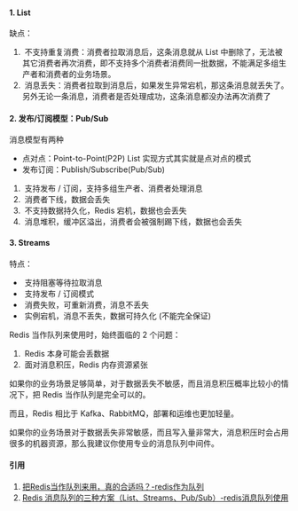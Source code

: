 ####  1. List

缺点：
1.  不支持重复消费：消费者拉取消息后，这条消息就从 List 中删除了，无法被其它消费者再次消费，即不支持多个消费者消费同一批数据，不能满足多组生产者和消费者的业务场景。
2.  消息丢失：消费者拉取到消息后，如果发生异常宕机，那这条消息就丢失了。另外无论一条消息，消费者是否处理成功，这条消息都没办法再次消费了

#### 2. 发布/订阅模型：Pub/Sub

消息模型有两种

* 点对点：Point-to-Point(P2P)   List 实现方式其实就是点对点的模式
* 发布订阅：Publish/Subscribe(Pub/Sub)

1.  支持发布 / 订阅，支持多组生产者、消费者处理消息
2.  消费者下线，数据会丢失
3.  不支持数据持久化，Redis 宕机，数据也会丢失
4.  消息堆积，缓冲区溢出，消费者会被强制踢下线，数据也会丢失

#### 3. Streams

特点：
*  支持阻塞等待拉取消息
*  支持发布 / 订阅模式
*  消费失败，可重新消费，消息不丢失
*  实例宕机，消息不丢失，数据可持久化 (不能完全保证)

Redis 当作队列来使用时，始终面临的 2 个问题：
1.  Redis 本身可能会丢数据
2.  面对消息积压，Redis 内存资源紧张

如果你的业务场景足够简单，对于数据丢失不敏感，而且消息积压概率比较小的情况下，把 Redis 当作队列是完全可以的。

而且，Redis 相比于 Kafka、RabbitMQ，部署和运维也更加轻量。

如果你的业务场景对于数据丢失非常敏感，而且写入量非常大，消息积压时会占用很多的机器资源，那么我建议你使用专业的消息队列中间件。

#### 引用

1. [把Redis当作队列来用，真的合适吗？-redis作为队列](https://www.51cto.com/article/659208.html)
2. [Redis 消息队列的三种方案（List、Streams、Pub/Sub）-redis消息队列使用](https://www.51cto.com/article/640335.html)
